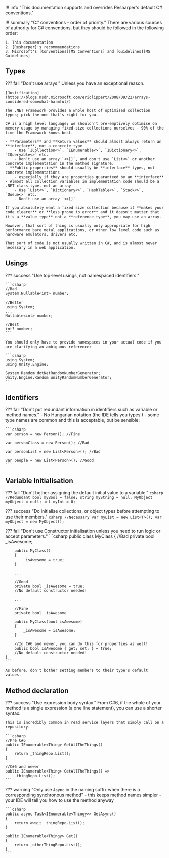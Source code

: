 !!! info "This documentation supports and overrides Resharper's default C# conventions."

!!! summary "C# conventions - order of priority."
    There are various sources of authority for C# conventions, but they should be followed in the following order:

    1. This documentation
    2. [Resharper]'s recommmendations
    3. Microsoft's [Conventions][MS Conventions] and [Guidelines][MS Guidelines]

## Types

??? fail "Don't use arrays."
    Unless you have an exceptional reason.

    [Justification](https://blogs.msdn.microsoft.com/ericlippert/2008/09/22/arrays-considered-somewhat-harmful/)

    The .NET Framework provides a whole host of optimised collection types; pick the one that's right for you.

    C# is a high level language; we shouldn't pre-emptively optimise on memory usage by managing fixed-size collections ourselves - 90% of the time the Framework knows best.

    - **Parameters** and **Return values** should almost always return an **interface**, not a concrete type
        - Use `ICollection<>`, `IEnumerable<>`, `IDictionary<>`, `IQueryable<>` etc.
        - Don't use an array `<>[]`, and don't use `List<>` or another concrete implementation in the method signature.
    - **Public properties** should usually be **interface** types, not concrete implementations
        - especially if they are properties guaranteed by an **interface**
    - Almost all collection variables in implementation code should be a .NET class type, not an array
        - Use `List<>`, `Dictionary<>`, `HashTable<>`, `Stack<>`, `Queue<>` etc.
        - Don't use an array `<>[]`

    If you absolutely want a fixed size collection because it **makes your code clearer** or **less prone to error** and it doesn't matter that it's a **value type** not a **reference type**, you may use an array.

    However, that sort of thing is usually only appropriate for high performance bare metal applications, or other low level code such as hardware emulators, drivers etc.

    That sort of code is not usually written in C#, and is almost never necessary in a web application.

## Usings

??? success "Use top-level usings, not namespaced identifiers."

    ```csharp
    //Bad
    System.Nullable<int> number;

    //Better
    using System;
    ...
    Nullable<int> number;

    //Best
    int? number;
    ```

    You should only have to provide namespaces in your actual code if you are clarifying an ambiguous reference:
        
    ```csharp
    using System;
    using Unity.Engine;

    System.Random dotNetRandomNumberGenerator;
    Unity.Engine.Random unityRandomNumberGenerator;
    ```

## Identifiers

??? fail "Don't put redundant information in identifiers such as variable or method names."
    - No Hungarian notation (the IDE tells you types!)
    - some type names are common and this is acceptable, but be sensible:

    ```csharp
    var person = new Person(); //Fine

    var personClass = new Person(); //Bad

    var personList = new List<Person>(); //Bad

    var people = new List<Person>(); //Good
    ```

## Variable Initialisation

??? fail "Don't bother assigning the default initial value to a variable."
    ```csharp
    //Redundant
    bool myBool = false;
    string myString = null;
    MyObject myObject = null;
    int myInt = 0;
    ```

??? success "Do initialise collections, or object types before attempting to use their members."
    ```csharp
    //Necessary
    var myList = new List<T>();
    var myObject = new MyObject();
    ```

??? fail "Don't use Constructor initialisation unless you need to run logic or accept parameters."
    ```csharp
    public class MyClass
    {
        //Bad
        private bool _isAwesome;

        public MyClass()
        {
            _isAwesome = true;
        }

        ...

        //Good
        private bool _isAwesome = true;
        //No default constructor needed!

        ...

        //Fine
        private bool _isAwesome

        public MyClass(bool isAwesome)
        {
            _isAwesome = isAwesome;
        }

        //In C#6 and newer, you can do this for properties as well!
        public bool IsAwesome { get; set; } = true;
        //No default constructor needed!
    }
    ```

    As before, don't bother setting members to their type's default values.

## Method declaration

??? success "Use expression body syntax."
    From C#6, if the whole of your method is a single expression (a one line statement), you can use a shorter syntax.

    This is incredibly common in read service layers that simply call on a repository.

    ```csharp
    //Pre C#6
    public IEnumerable<Thing> GetAllTheThings()
    {
        return _thingRepo.List();
    }

    //C#6 and newer
    public IEnumerable<Thing> GetAllTheThings() =>
        _thingRepo.List();
    ```
??? warning "Only use `Async` in the naming suffix when there is a corresponding synchronous method"
    - this keeps method names simpler
    - your IDE will tell you how to use the method anyway
    
    ```csharp
    public async Task<IEnumerable<Thingy>> GetAsync()
    {
        return await _thingRepo.List();
    }
    
    public IEnumerable<Thingy> Get()
    {
        return _otherThingRepo.List();
    }
    ```

[Resharper]: https://www.jetbrains.com/resharper/
[MS Conventions]: https://docs.microsoft.com/en-us/dotnet/csharp/programming-guide/inside-a-program/coding-conventions
[MS Guidelines]: https://docs.microsoft.com/en-us/dotnet/standard/design-guidelines/
